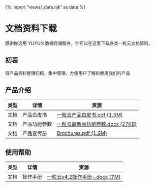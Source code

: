 {% import "views/_data.njk" as data %}
# 文档资料下载

感谢你选用 YLIYUN 数据存储服务，你可以在这里下载各类一粒云文档资料。

## 初衷

将产品资料整理归档，集中管理，方便用户了解和使用我们的产品


## 产品介绍


类型|详情|资源
--|---|---
文档 | 产品白皮书   |[一粒云产品白皮书.pdf  (1.5M)](http://45.199.187.116/downloads/docs/%e4%b8%80%e7%b2%92%e4%ba%91%e4%ba%a7%e5%93%81%e7%99%bd%e7%9a%ae%e4%b9%a6.pdf)
文档 | 产品功能参数 |[一粒云最新版功能参数.docx (27KB)](http://45.199.187.116/downloads/docs/%e4%b8%80%e7%b2%92%e4%ba%914.2%e5%8a%9f%e8%83%bd%e5%8f%82%e6%95%b0.docx)
文档 | 产品宣传册 |[Brochures.pdf (1.9M)](http://45.199.187.116/downloads/docs/Brochures.pdf)



## 使用帮助

类型|详情|资源
--|---|---
文档 | 操作手册   |[一粒云v4.2操作手册-.docx  (7M)](http://45.199.187.116/downloads/docs/%e4%b8%80%e7%b2%92%e4%ba%91v4.2%e6%93%8d%e4%bd%9c%e6%89%8b%e5%86%8c-.docx)
